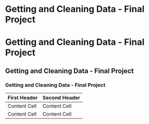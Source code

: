 Getting and Cleaning Data - Final Project
===================


# Getting and Cleaning Data - Final Project
## Getting and Cleaning Data - Final Project
### Getting and Cleaning Data - Final Project


First Header  | Second Header
------------- | -------------
Content Cell  | Content Cell
Content Cell  | Content Cell